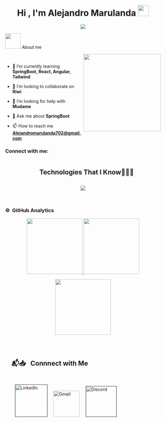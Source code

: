 <h1 align="center">Hi , I'm Alejandro Marulanda <img src="https://media.giphy.com/media/hvRJCLFzcasrR4ia7z/giphy.gif" width="35"></h1>
<p align="center">
  <a href="https://github.com/DenverCoder1/readme-typing-svg"><img src="https://readme-typing-svg.herokuapp.com?font=Time+New+Roman&color=%23C8BE25&size=25&center=true&vCenter=true&width=600&height=100&lines=Software+Developer;Competitive+Programmer;"></a>
</p>

<picture><img src = "https://github.com/7oSkaaa/7oSkaaa/blob/main/Images/about_me.gif?raw=true" width = 50px></picture> About me

<picture> <img align="right" src="https://github.com/7oSkaaa/7oSkaaa/blob/main/Images/Right_Side.gif?raw=true" width = 250px></picture>
<br>

- 🌱 I’m currently learning **SpringBoot, React, Angular, Tailwind**

- 👯 I’m looking to collaborate on **Riwi**

- 🤝 I’m looking for help with **Mudame**

- 💬 Ask me about **SpringBoot**

- 📫 How to reach me **Alejandromarulanda702@gmail.com**

<h3 align="left">Connect with me:</h3>
<p align="left">
</p>

<div id="user-content-toc">
  <ul align="center">
    <summary><h2 style="display: inline-block">Technologies That I Know👨🏻‍💻</h2></summary>
  </ul>
</div>
<!--tech stack icons-->
<p align="center">
  <a href="https://skillicons.dev">
    <img src="https://skillicons.dev/icons?i=angular,java,js,nodejs,py,react,tailwind,ts,spring,kotlin,css,androidstudio,eclipse,idea,discord,figma,firebase,github,html,vscode,postman,azure,docker,materialui,mysql,postgres,mongodb,linux&perline=14" />
  </a>
</p>
<br>

### ⚙️ &nbsp;GitHub Analytics

<p align="center">
  <a href="https://github.com/Marulanda921">
    <img height="180em" src="https://github-readme-stats-eight-theta.vercel.app/api?username=Marulanda921&show_icons=true&theme=algolia&include_all_commits=true&count_private=true"/>
  </a>
  <a href="https://github.com/Marulanda921">
    <img height="180em" src="https://github-readme-stats-eight-theta.vercel.app/api/top-langs/?username=Marulanda921&layout=compact&langs_count=8&theme=algolia"/>
  </a>
</p>

<p align="center">
  <img height="180em" src="https://github-readme-streak-stats.herokuapp.com/?user=Marulanda921&theme=dark&hide_border=true"/>
</p>

<br>
<br>

## &nbsp; &nbsp; 📬📥 &nbsp; Connnect with Me

<br/>

&nbsp; &nbsp; &nbsp; &nbsp; <a href=""><img width="105px" alt="LinkedIn" src="https://img.shields.io/badge/LinkedIn%20-%230077B5.svg?&style=flat&logo=linkedin&logoColor=white"/></a> &nbsp;&nbsp;&nbsp;
<a href="mailto:alejandromarulanda702@gmail.com"><img width="85px" alt="Gmail" src="https://img.shields.io/badge/Gmail-D14836?style=flat&logo=gmail&logoColor=white" /></a> &nbsp; &nbsp; 
<a href = ""><img width="100px" alt = "Discord" src = "https://img.shields.io/badge/Discord-7289DA?style=flat&logo=discord&logoColor=white"/></a>

</br>
</br>



</p>
